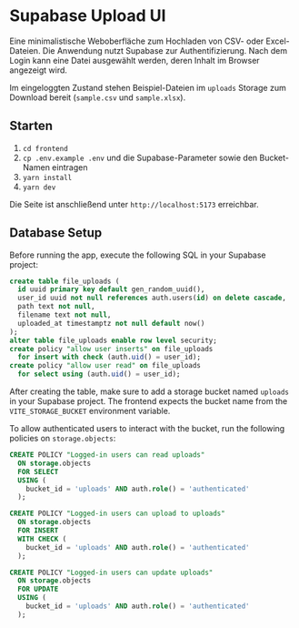 # Supabase Upload UI

Eine minimalistische Weboberfläche zum Hochladen von CSV- oder Excel-Dateien. Die Anwendung nutzt Supabase zur Authentifizierung. Nach dem Login kann eine Datei ausgewählt werden, deren Inhalt im Browser angezeigt wird.

Im eingeloggten Zustand stehen Beispiel-Dateien im `uploads` Storage zum Download bereit (`sample.csv` und `sample.xlsx`).

## Starten

1. `cd frontend`
2. `cp .env.example .env` und die Supabase-Parameter sowie den Bucket-Namen eintragen
3. `yarn install`
4. `yarn dev`

Die Seite ist anschließend unter `http://localhost:5173` erreichbar.

## Database Setup

Before running the app, execute the following SQL in your Supabase project:

```sql
create table file_uploads (
  id uuid primary key default gen_random_uuid(),
  user_id uuid not null references auth.users(id) on delete cascade,
  path text not null,
  filename text not null,
  uploaded_at timestamptz not null default now()
);
alter table file_uploads enable row level security;
create policy "allow user inserts" on file_uploads
  for insert with check (auth.uid() = user_id);
create policy "allow user read" on file_uploads
  for select using (auth.uid() = user_id);
```

After creating the table, make sure to add a storage bucket named `uploads`
in your Supabase project. The frontend expects the bucket name from the
`VITE_STORAGE_BUCKET` environment variable.

To allow authenticated users to interact with the bucket, run the following
policies on `storage.objects`:

```sql
CREATE POLICY "Logged-in users can read uploads"
  ON storage.objects
  FOR SELECT
  USING (
    bucket_id = 'uploads' AND auth.role() = 'authenticated'
  );

CREATE POLICY "Logged-in users can upload to uploads"
  ON storage.objects
  FOR INSERT
  WITH CHECK (
    bucket_id = 'uploads' AND auth.role() = 'authenticated'
  );

CREATE POLICY "Logged-in users can update uploads"
  ON storage.objects
  FOR UPDATE
  USING (
    bucket_id = 'uploads' AND auth.role() = 'authenticated'
  );
```

